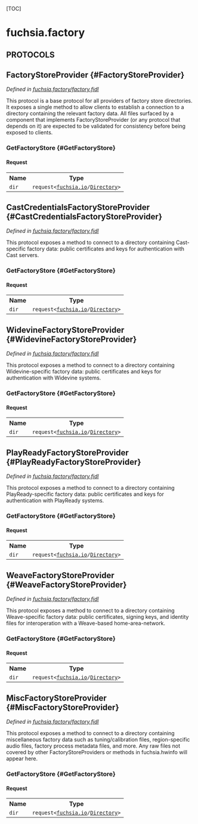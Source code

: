 [TOC]

# fuchsia.factory


## **PROTOCOLS**

## FactoryStoreProvider {#FactoryStoreProvider}
*Defined in [fuchsia.factory/factory.fidl](https://fuchsia.googlesource.com/fuchsia/+/master/sdk/fidl/fuchsia.factory/factory.fidl#19)*

<p>This protocol is a base protocol for all providers of factory store
directories. It exposes a single method to allow clients to establish a
connection to a directory containing the relevant factory data. All files
surfaced by a component that implements FactoryStoreProvider (or any
protocol that depends on it) are expected to be validated for consistency
before being exposed to clients.</p>

### GetFactoryStore {#GetFactoryStore}


#### Request
<table>
    <tr><th>Name</th><th>Type</th></tr>
    <tr>
            <td><code>dir</code></td>
            <td>
                <code>request&lt;<a class='link' href='../fuchsia.io/'>fuchsia.io</a>/<a class='link' href='../fuchsia.io/#Directory'>Directory</a>&gt;</code>
            </td>
        </tr></table>



## CastCredentialsFactoryStoreProvider {#CastCredentialsFactoryStoreProvider}
*Defined in [fuchsia.factory/factory.fidl](https://fuchsia.googlesource.com/fuchsia/+/master/sdk/fidl/fuchsia.factory/factory.fidl#27)*

<p>This protocol exposes a method to connect to a directory containing
Cast-specific factory data: public certificates and keys for
authentication with Cast servers.</p>

### GetFactoryStore {#GetFactoryStore}


#### Request
<table>
    <tr><th>Name</th><th>Type</th></tr>
    <tr>
            <td><code>dir</code></td>
            <td>
                <code>request&lt;<a class='link' href='../fuchsia.io/'>fuchsia.io</a>/<a class='link' href='../fuchsia.io/#Directory'>Directory</a>&gt;</code>
            </td>
        </tr></table>



## WidevineFactoryStoreProvider {#WidevineFactoryStoreProvider}
*Defined in [fuchsia.factory/factory.fidl](https://fuchsia.googlesource.com/fuchsia/+/master/sdk/fidl/fuchsia.factory/factory.fidl#35)*

<p>This protocol exposes a method to connect to a directory containing
Widevine-specific factory data: public certificates and keys for
authentication with Widevine systems.</p>

### GetFactoryStore {#GetFactoryStore}


#### Request
<table>
    <tr><th>Name</th><th>Type</th></tr>
    <tr>
            <td><code>dir</code></td>
            <td>
                <code>request&lt;<a class='link' href='../fuchsia.io/'>fuchsia.io</a>/<a class='link' href='../fuchsia.io/#Directory'>Directory</a>&gt;</code>
            </td>
        </tr></table>



## PlayReadyFactoryStoreProvider {#PlayReadyFactoryStoreProvider}
*Defined in [fuchsia.factory/factory.fidl](https://fuchsia.googlesource.com/fuchsia/+/master/sdk/fidl/fuchsia.factory/factory.fidl#43)*

<p>This protocol exposes a method to connect to a directory containing
PlayReady-specific factory data: public certificates and keys for
authentication with PlayReady systems.</p>

### GetFactoryStore {#GetFactoryStore}


#### Request
<table>
    <tr><th>Name</th><th>Type</th></tr>
    <tr>
            <td><code>dir</code></td>
            <td>
                <code>request&lt;<a class='link' href='../fuchsia.io/'>fuchsia.io</a>/<a class='link' href='../fuchsia.io/#Directory'>Directory</a>&gt;</code>
            </td>
        </tr></table>



## WeaveFactoryStoreProvider {#WeaveFactoryStoreProvider}
*Defined in [fuchsia.factory/factory.fidl](https://fuchsia.googlesource.com/fuchsia/+/master/sdk/fidl/fuchsia.factory/factory.fidl#51)*

<p>This protocol  exposes a method to connect to a directory containing
Weave-specific factory data: public certificates, signing keys, and
identity files for interoperation with a Weave-based home-area-network.</p>

### GetFactoryStore {#GetFactoryStore}


#### Request
<table>
    <tr><th>Name</th><th>Type</th></tr>
    <tr>
            <td><code>dir</code></td>
            <td>
                <code>request&lt;<a class='link' href='../fuchsia.io/'>fuchsia.io</a>/<a class='link' href='../fuchsia.io/#Directory'>Directory</a>&gt;</code>
            </td>
        </tr></table>



## MiscFactoryStoreProvider {#MiscFactoryStoreProvider}
*Defined in [fuchsia.factory/factory.fidl](https://fuchsia.googlesource.com/fuchsia/+/master/sdk/fidl/fuchsia.factory/factory.fidl#61)*

<p>This protocol exposes a method to connect to a directory containing
miscellaneous factory data such as tuning/calibration files, region-specific
audio files, factory process metadata files, and more. Any raw files not
covered by other FactoryStoreProviders or methods in fuchsia.hwinfo will
appear here.</p>

### GetFactoryStore {#GetFactoryStore}


#### Request
<table>
    <tr><th>Name</th><th>Type</th></tr>
    <tr>
            <td><code>dir</code></td>
            <td>
                <code>request&lt;<a class='link' href='../fuchsia.io/'>fuchsia.io</a>/<a class='link' href='../fuchsia.io/#Directory'>Directory</a>&gt;</code>
            </td>
        </tr></table>



















